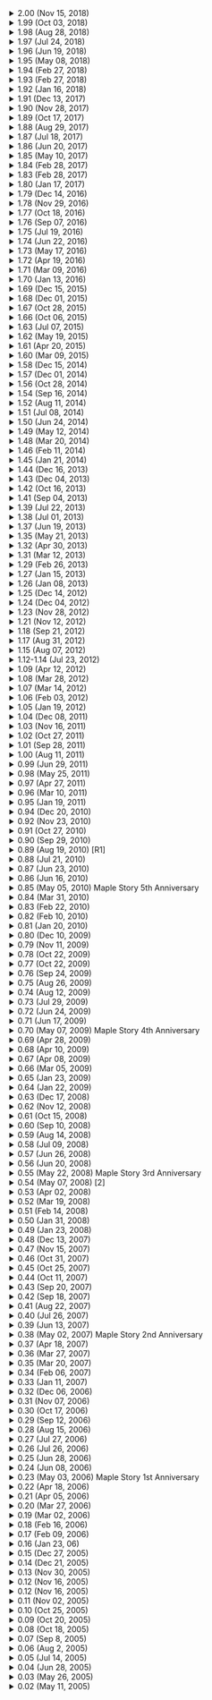 <details>
     <summary>
            2.00 (Nov 15, 2018)
     </summary>
     
     - New Content: Maple Alliance Outpost
     - New Content: Determination Gauge
     - New Content: World Gauge
     - New Content: Alliance Rank
     - New Content: Alliance Skills
     - New Content: Alliance Support
     - New Content: Messenger of Darkness
     - New Content: Living Chains
     - New Content: Moonbridge
     - Additional Updates: Skill Updates
     - Additional Updates: Leveling Up Revamp
     - Additional Updates: A Better Maple
     - Additional Updates: Other Changes
     - Additional Updates: Display Resolution Changes
     - Additional Updates: Bug Fixes
     - Additional Updates: Known Issues
     - Maple Alliance Events: Gathering of Heroes
     - Maple Alliance Events: Defense Mission: Scattered Determination
     - Maple Alliance Events: Defense Mission: Save the Soldiers
     - Maple Alliance Events: Defense Mission: Help from Above
     - Maple Alliance Events: Alliance Supply Depot
     - Other New Events: Tera Burning Project
     - Other New Events: Zero Character Creation
     - Other New Events: Maple Relay
     - Other New Events: Sunny Sunday Perk
     
</details>

<details>
     <summary>
            1.99 (Oct 03, 2018)
     </summary>
     
     - New Content: Fairy Bros Daily Gift
     - New Content: Skill Updates
     - New Content: Boss Updates
     - New Content: Will (Normal Mode)
     - Additional Updates: Captain Vaga Closed
     - Additional Updates: Singapore Closed
     - Additional Updates: Other Changes
     - Additional Updates: Bug Fixes
     - Additional Updates: Known Issues
     - Halloween Events: Ghoulbusters
     - Halloween Events: Ghoulbusters Coin Shop
     - Halloween Events: Halloween Hot Week
     - Halloween Events: Halloween 2x EXP & Drop
     - Other New Events: Infinite Pawsibilities
     - Other New Events: Sunny Sunday Perk
     - Other New Events: #Maple Hashtag
     - Other New Events: Help the Toben Hair Hero
     - Other New Events: Spell Trace Fever Time
     - Other New Events: Hasty Hunting
     - Black Mage Pre-Events: Black Mage Hot Week
     
</details>

<details>
     <summary>
            1.98 (Aug 28, 2018)
     </summary>
     
     - Cardcaptor Sakura: Clear Card Events: Maple Monsters
     - Cardcaptor Sakura: Clear Card Events: Hungry Kero-chan
     - Cardcaptor Sakura: Clear Card Events: Commemorative Photograph
     - Cardcaptor Sakura: Clear Card Events: Time to Return
     - Additional Updates: Mr. Lee Airlines Closed
     - Additional Updates: Bug Fixes
     - Other New Events: Sunny Sunday Perk
     - Other New Events: Hot Week
     - Other New Events: Sengoku High
     - Other New Events: Tomorrow's Another Day
     - Other New Events: Divine Intelligence
     - Other New Events: Spell Trace Fever Time
     - Other New Events: Bug Brawl
     - Other New Events: Hot Week 2
     - Other New Events: 2x EXP & Drop Weekend
     
</details>

<details>
     <summary>
            1.97 (Jul 24, 2018)
     </summary>
     
     - New Content: Monad
     - New Content: Reboot (EU) World
     - New Content: Star Force Revamp
     - New Content: New Boss: Will
     - New Content: Lab Server
     - Additional Updates: Bug Fixes
     - Monad Grand Opening Events: Monad Coin Shop Items
     - Monad Grand Opening Events: Monad: The First Omen Event
     - Monad Grand Opening Events: Monad Countdown Event
     - Monad Grand Opening Events: Julieta Double Rewards Event
     - Discovery Events: Discovery Glacier
     - Discovery Events: Discovery Arena
     - Discovery Events: Discovery Life
     - Discovery Events: Discovery Dome
     - Discovery Events: Discovery Desert
     - Other New Events: Character Name Change Event
     - Other New Events: Sunny Sunday Perk
     - Other New Events: Mega Burning Project
     - Other New Events: New Maple Leaf Sugar Time
     - Other New Events: 2x EXP & Drop Weekend
     - Other New Events: Ark Hot Week 3
     - Other New Events: Maplehood Watch
     - Other New Events: Cash Inventory Transfer Event
     - Other New Events: Spell Trace Fever Time
     
</details>

<details>
     <summary>
            1.96 (Jun 19, 2018)
     </summary>
     
     - New Playable Character: Ark Intro
     - New Playable Character: Ark Skills
     - New Playable Character: Ark 5th Job
     - New Content: V Care
     - New Content: Grand Athenaeum: Shadow Alchemist
     - New Content: New Morass Quests
     - New Content: Esfera: Origin Sea
     - New Content: Captain Vaga
     - Additional Updates: Bonus Stats and Rebirth Flames
     - Additional Updates: Nebulite Removal
     - Additional Updates: Other Changes
     - Additional Updates: Bug Fixes
     - Ark Events: Ark Pre-Creation
     - Ark Events: Ark Sugar Time
     - Ark Events: Ark Coin Shop
     - Ark Events: Ark Hot Week
     - Discovery Events: Discovery Desert
     - Discovery Events: Discovery Field
     - Discovery Events: Discovery Viewpoint
     - Discovery Events: Discovery Ocean
     - Discovery Events: Discovery Treasure Ship
     - Discovery Events: Discovery Glacier
     - Discovery Events: Discovery Sky
     - Discovery Events: Discovery Weather
     - Other New Events: Mega Burning Project
     - Other New Events: Tinkerer's Chest
     - Other New Events: 2x EXP & Drop Weekend
     - Other New Events: Sunny Sunday Perk
     - Other New Events: Maple Relay
     - Other New Events: Spell Trace Fever Time
     
</details>

<details>
     <summary>
            1.95 (May 08, 2018)
     </summary>
     
     - New Content: Fox Valley
     - Additional Updates: Other Changes
     - Additional Updates: Bug Fixes
     - New Events: Pink Bean Character Creation
     - New Events: Growing Gold
     - New Events: Sunny Sunday Perks
     - New Events: Hot Week
     - New Events: Challenge! Rainbow Spectrum
     - New Events: Pollo and Fritto's Hunting Week
     - New Events: Spell Trace Fever Time
     - New Events: High Noon Gunslinger
     - New Events: Pink Bean's Mobile Mansion
     - New Events: Zero Character Creation
     - New Events: Zero Level Up
     - New Events: Zero Missions
     - Ark Events: Walk Through Maple World
     - Ark Events: Ark Attendance Check
     - Ark Events: Monster Hunting Community Event
     
</details>

<details>
     <summary>
            1.94 (Feb 27, 2018)
     </summary>
     
     - 13th Anniversary Events: 13th Anniversary Stardust
     - 13th Anniversary Events: Planet Vita
     - 13th Anniversary Events: Planet Minel
     - 13th Anniversary Events: M-426
     - 13th Anniversary Events: Aquaworld
     - 13th Anniversary Events: Planet Glacius
     - 13th Anniversary Events: Maple Galaxy Academy
     - 13th Anniversary Events: Petite Planet
     - 13th Anniversary Events: Planet Congestiopia
     - 13th Anniversary Events: Galaxy Star Shop Part 1
     - 13th Anniversary Events: Galaxy Star Shop Part 2
     - 13th Anniversary Events: 13th Anniversary Achievements Part 1
     - 13th Anniversary Events: 13th Anniversary Achievements Part 2
     - 13th Anniversary Events: 13th Anniversary Sugar Time
     - Additional Updates: MapleStory Logo
     - Additional Updates: Maple Reward Point UI
     - Additional Updates: Bug Fixes
     - New Events: Hot Week
     - New Events: Mega Burning Project
     - New Events: Dice Master
     - New Events: Cash Inventory Transfer Event
     - New Events: Sunny Sunday Perks
     - New Events: Spell Trace Fever Time
     - New Events: Hot Week 2
     
</details>

<details>
     <summary>
            1.93 (Feb 27, 2018)
     </summary>
     
     - Evangelion Events: Dr. Kim’s Daily Quests
     - Evangelion Events: Evangelion Pilot Daily Quests
     - Evangelion Events: 4th Angel Invasion
     - Evangelion Events: 6th Angel Invasion
     - Evangelion Events: Evangelion Coin Shop
     - Additional Updates: Achievement Updates
     - Additional Updates: Skill Updates
     - Additional Updates: Profession Updates
     - Additional Updates: Chat Updates
     - Additional Updates: Free Market Removal
     - Additional Updates: Trade System Updates
     - Additional Updates: Stellar Detectives Reopens
     - Additional Updates: Showa Town Revamp
     - Additional Updates: Other Improvements
     - Additional Updates: Bug Fixes
     - New Events: Rainbow Spectrum
     - New Events: Sunny Sunday Perks
     - New Events: Hot Week
     - New Events: Spell Trace Fever Time
     - New Events: Daily Goodies
     - New Events: Stellar Detectives Reopen Event
     - New Events: Pink Bean's Plum Petal Puffs
     - New Events: April Fools' Hot Day
     - Maple Film Festival Events: Maple Film Festival Passport
     - Maple Film Festival Events: Monster Cabbie
     - Maple Film Festival Events: Detective Kemdi
     - Maple Film Festival Events: Spitfire
     - Maple Film Festival Events: Deplorable Maple
     - Maple Film Festival Events: Standoff
     - Maple Film Festival Events: King of the Rings
     
</details>

<details>
     <summary>
            1.92 (Jan 16, 2018)
     </summary>
     
     - Showdown Events: Mechanical Hearts
     - Showdown Events: The Legends Return!
     - Showdown Events: Divine Intelligence
     - New Year Events: New Year’s Preparation
     - New Year Events: Magpie's Gratitude Box
     - New Year Events: New Year’s Mini-Games
     - New Year Events: New Year’s Achievements
     - New Year Events: New Year's Coin Shop
     - New Year Events: New Year Hot Week
     - Lunar New Year Events: Daily Hong Bao
     - Lunar New Year Events: 8-Blessing Ring Attendance Check
     - Lunar New Year Events: Recapture Fireworks
     - Lunar New Year Events: Vengeful Nyen
     - Lunar New Year Events: Sugar Time
     - Lunar New Year Events: Lunar New Year 2x EXP & Drop Weekend
     - Lunar New Year Events: Lunar New Year Hot Week
     - Additional Updates: Bug Fixes
     - Additional Updates: Stellar Detectives
     - Other New Events: Hasty Hunting
     - Other New Events: Tinkerer’s Chest
     - Other New Events: Sunny Sunday Perk
     - Other New Events: Attendance Check
     - Other New Events: Valentine's Day
     - Other New Events: Maplehood Watch
     - Other New Events: Cash Inventory Transfer
     - Other New Events: Spell Trace Fever Time
     - Other New Events: Sengoku High
     
</details>

<details>
     <summary>
            1.91 (Dec 13, 2017)
     </summary>
     
     - New Content: Grand Athenaeum: Winter Bard
     - Additional Updates: Bug Fixes
     - Additional Updates: Reboot World Meso Drops
     - Nova Events: 
     - Nova Events: Illium Pre-Creation
     - Nova Events: Mega Burning Project
     - Nova Events: Step Up
     - Nova Events: Hunter’s Arena
     - Nova Events: Nova Hot Week 2
     - Nova Events: Cadena and Illium Level 200 Rewards
     - Holiday Events: Shining Santa Box
     - Holiday Events: Winter Retreat
     - Holiday Events: Winter Photo Card
     - Other New Events: 2x EXP & Drop Sunday
     - Other New Events: December Big Spender
     - Other New Events: Sunny Sunday Perk
     - Other New Events: Winter Bard Opening Event
     - Other New Events: Beast Tamer Character Creation
     
</details>

<details>
     <summary>
            1.90 (Nov 28, 2017)
     </summary>
     
     - New Playable Character:  Cadena Intro
     - New Playable Character:  Cadena Skills
     - Skill Updates: New 5th Job Skills
     - Skill Updates: Skill Revamps
     - New Content: Maple Achievements
     - New Content: Spirit Savior
     - Additional Updates: A Better Maple
     - Additional Updates: Boss Reward Changes
     - Additional Updates: Game-Related Changes
     - Additional Updates: Skill-Related Changes
     - Additional Updates: Bug Fixes
     - Nova Events: Breakthrough Nova
     - Nova Events: Character Name Change
     - Nova Events: Nova Box
     - Nova Events: Nova Coin Shop
     - Nova Events: Nova Sugar Time
     - Nova Events: Nova Hot Week
     - Nova Events: Super Nova
     - Other New Events: Zero Character Creation
     - Other New Events: Cryojet Mount
     - Other New Events: Dragon Pop
     - Other New Events: 2x EXP & Drop Weekend
     - Other New Events: Sunny Sunday Perk
     - Other New Events: Festival 100-Player Bingo
     
</details>

<details>
     <summary>
            1.89 (Oct 17, 2017)
     </summary>
     
     - Halloween Event: Hallowkitty’s Halloween Bash
     - Halloween Event: Murgoth Dungeon
     - Halloween Event: Madhouse Dungeon
     - Halloween Event: Dark Lords of Darkness
     - Halloween Event: Halloween 2x EXP & Drop Weekends
     - Additional Updates: Bug Fixes
     - Additional Updates: UI Improvements
     - Additional Updates: Balance Updates
     - Other New Events: Sugar Rush Honey Flow
     - Other New Events: Prism Perks
     - Other New Events: Maple Music Festival
     - Other New Events: Maplehood Watch
     - Other New Events: Sunny Sunday Perk
     - Other New Events: Cat of All Trades
     - Other New Events: Spell Trace Fever Time
     - Thanksgiving Events: Thanksgiving!
     - Thanksgiving Events: Food Fighter
     - Thanksgiving Events: Thanksgiving Turkey Egg Hunt
     - Nova Events: Journey from Grandis to Maple World
     - Nova Events: Nova Registration Event
     - Nova Events: Nova Attendance Check
     - Black Friday Events: Black Friday Hot Week
     - Black Friday Events: Black Friday Big Spender
     
</details>

<details>
     <summary>
            1.88 (Aug 29, 2017)
     </summary>
     
     - New Content: A Better Maple
     - New Content: Skill Revamps
     - New Content: Quest Revamps
     - New Content: Monster Life Revamp
     - New Content: Cross World Party Quest Revamp
     - New Content: Updates to Combat Maps
     - New Content: Mu Lung Dojo Updates
     - New Content: Screenshot Options
     - New Content: Additional Updates
     - New Content: Bug Fixes
     - New Events: Dice Master
     - New Events: Recruiting New Members
     - New Events: Sunny Sunday Perk
     - New Events: September Attendance Check
     - New Events: Challenge! Rainbow Spectrum
     - New Events: Absolute Taste
     - New Events: World Leap
     - New Events: Spell Trace Fever Time
     - New Events: Maple Leaf High
     - New Events: Hot Week
     - Moon Festival Events: The Great Moon Bunny Ceremonial Table
     - Moon Festival Events: Moon Festival Coin Shop
     - Moon Festival Events: Bountiful Fall Saturday Perk
     - Moon Festival Events: Moon Festival Gift Box
     - Moon Festival Events: Moon Festival 2x EXP & Drop Weekend
     
</details>

<details>
     <summary>
            1.87 (Jul 18, 2017)
     </summary>
     
     - New Content: Dream Defender
     - New Content: Fantasy Theme World
     - New Content: Arcana
     - Additional Updates: Bug Fixes
     - Eluna Events: Elunarium Energy
     - Eluna Events: Otherworldly Luck
     - Eluna Events: Eluna's Prospects
     - Eluna Events: Eluna Express
     - Eluna Events: Elunarium Accessory Crafting
     - Eluna Events: Break the Elunarium Pillar
     - Override Events: Override Saturday Perk Event
     - Override Events: Override Box Event
     - Override Events: Override Coin Shop
     - Override Events: Override Hot Week
     - Override Events: TakeOver Event
     - Override Events: Override Mega Burning Project
     - Override Events: Override Hot Week 2
     - Festival Events: Festival All-in-One Gift Box
     - Festival Events: Festival Box Event
     - Festival Events: Festival Saturday Perk Event
     - Festival Events: Festival Sugar Time
     - Festival Events: Festival 100-Player Bingo
     - Other New Events: Dream Defender Grand Opening Event
     - Other New Events: Zero Character Creation
     - Other New Events: Latte Trio Event
     - Other New Events: The Legends Return
     - Other New Events: 2x EXP & Drop Weekends
     - Other New Events: Spell Trace Fever Time
     - Other New Events: Spiegelmann Express: Nihal Desert Trade Tycoon
     - Other New Events: Cash Inventory Transfer Event
     - Other New Events: Tinkerer's Chest
     
</details>

<details>
     <summary>
            1.86 (Jun 20, 2017)
     </summary>
     
     - New Content: New 5th Job Skills: V Matrix Update
     - New Content: New 5th Job Skills: New Skills: All Jobs
     - New Content: New 5th Job Skills: New Skills: Explorers
     - New Content: New 5th Job Skills: New Skills: Cygnus Knights
     - New Content: New 5th Job Skills: New Skills: Heroes
     - New Content: New 5th Job Skills: New Skills: Demons
     - New Content: New 5th Job Skills: New Skills: Resistance
     - New Content: New 5th Job Skills: New Skills: Nova
     - New Content: New 5th Job Skills: New Skills: Sengoku
     - New Content: New 5th Job Skills: New Skills: Warrior Jobs
     - New Content: New 5th Job Skills: New Skills: Magician Jobs
     - New Content: New 5th Job Skills: New Skills: Bowman Jobs
     - New Content: New 5th Job Skills: New Skills: Thief Jobs
     - New Content: New 5th Job Skills: New Skills: Pirate Jobs
     - Additional Updates: Legion System
     - Additional Updates: Theme Dungeon: Omega Sector
     - Additional Updates: Boss Lucid Hard Mode
     - Additional Updates: Boss Changes
     - Additional Updates: ‘A Better Maple’ System Changes
     - Additional Updates: Mu Lung Dojo Formidable Opponent
     - Additional Updates: Leafre Revamp
     - Additional Updates: Jett Skill Revamp
     - Additional Updates: Hayato Skill Revamp
     - Additional Updates: New Star Force Maps
     - Additional Updates: Bug Fixes
     - Override Events: Breakthrough Override Event
     - Override Events: Override Box Event
     - Override Events: Override Coin Shop
     - Override Events: Character Name Change Event
     - Override Events: TakeOver Event
     - Override Events: Override Saturday Perk Event
     - Override Events: Override Hot Week
     - Override Events: Override 100-Player Bingo
     - Override Events: Override Mega Burning Project
     - Override Events: Override Hot Week 2
     - Other New Events: Legion Grand Opening Event
     - Other New Events: Zero Character Creation
     - Other New Events: Mu Lung Dojo Formidable Opponent Grand Opening Event
     - Other New Events: 2x EXP & Drop Weekends
     - Other New Events: Spell Trace Fever Time
     - Other New Events: Omega Sector Grand Opening Event
     - Other New Events: M-Force Override Event
     - Other New Events: Party Punks Monster Collection Event
     - Other New Events: Sengoku High
     - Other New Events: Elunarium Energy
     - Other New Events: Otherworldly Luck
     
</details>

<details>
     <summary>
            1.85 (May 10, 2017)
     </summary>
     
     - Re:ZERO Events: Re:ZERO Attendance Check Event
     - Re:ZERO Events: Re:ZERO Reboot World Event
     - Additional Updates: Meso Market
     - Additional Updates: Bug Fixes
     - New Events: New & Returning Players Event
     - New Events: Discount Coupon Giveaway
     - New Events: Hot Week
     - New Events: Mechanical Hearts
     - New Events: Dragon Boat Festival
     - New Events: Mini-Game Station
     - New Events: Jewel Crafting
     - New Events: Spell Trace Fever Time
     - New Events: Hunting Boost Haste Event
     - New Events: Beast Tamer Character Creation
     - New Events: 2x EXP & Drop Weekends
     - Override Pre-Events: Override Registration Event
     - Override Pre-Events: Journey to Override Event
     - Override Pre-Events: Override Mega Burning Project
     - Override Pre-Events: Override Attendance Check
     - Override Pre-Events: Override Hot Week
     
</details>

<details>
     <summary>
            1.84 (Feb 28, 2017)
     </summary>
     
     - 12th Terrorversary: Night of the Living Bean
     - Thursday the 12th Events: Burning Project
     - Thursday the 12th Events: Freaky Frankenbalrog
     - Thursday the 12th Events: Bizarre Balloon Bonanza
     - Thursday the 12th Events: Maple Anniversary Museum
     - Thursday the 12th Events: 12th Anniversary Box
     - Thursday the 12th Events: Maple Rain
     - Thursday the 12th Events: Curious Coin Shop
     - Thursday the 12th Events: Anniversary Achievement Avalanche
     - Thursday the 12th Events: Anniversary Attendance Check
     - Thursday the 12th Events: 12th Anniversary Hot Week
     - Thursday the 12th Weekend Events: Thursday the 12th Box
     - Thursday the 12th Weekend Events: Thursday-Only Benefits
     - Thursday the 12th Weekend Events: Thursday-Sunday Benefits
     - Spring Events: Golden Rocket Rider
     - Spring Events: Spring Heatwave
     - Spring Events: The Great Easter Egg Hunt
     - Spring Events: The Mad Bunny
     - Spring Events: Golden Egg Coloring
     - Other New Events: Tinkerer’s Chest
     - Other New Events: Spell Trace Fever Time
     - Other New Events: 2x EXP & Drop Weekends
     - Other New Events: Cash Inventory Transfer Event
     - Other New Events: Maple Leaf High
     - Additional Updates: Bug Fixes
     
</details>

<details>
     <summary>
            1.83 (Feb 28, 2017)
     </summary>
     
     - New Content: Theme Dungeon: Kerning Tower
     - New Content: ‘A Better Maple’ System Changes
     - New Content: Maple Value Points (MVP) Service
     - Additional Updates: Bug Fixes
     - Additional Updates: Boss Von Leon Hard Mode
     - Additional Updates: Aran and Xenon Quest Revamp
     - New Events: Kerning Tower Opening Celebration
     - New Events: Best Friends Forever
     - New Events: Hasty Hunting
     - New Events: March Attendance Check
     - New Events: 2x EXP & Drop Weekends
     - New Events: Hot Week
     - New Events: Spell Trace Fever Time
     - New Events: Artifact Hunt
     - New Events: Steamed Bun Maestro
     - New Events: Chocky Day
     - New Events: Hot Week 2
     
</details>

<details>
     <summary>
            1.80 (Jan 17, 2017)
     </summary>
     
     - Appreciation Events: Player Appreciation ReVVard
     - Appreciation Events: Maple VVorld Records
     - Additional Updates: Bug Fixes
     - Lunar New Year Events: New Year Gift Box
     - Lunar New Year Events: New Year Fireworks
     - Lunar New Year Events: New Year Coin Shop
     - Lunar New Year Events: New Year Greetings
     - Lunar New Year Events: New Year Bingo
     - Lunar New Year Events: New Year OX Quiz
     - Lunar New Year Events: New Year's Countdown Shop
     - Lunar New Year Events: Lunar New Year Hot Week
     - Other New Events: 2x EXP & Drop Weekends
     - Other New Events: Hot Days
     - Other New Events: Hot Weekends
     - Other New Events: Cash Inventory Transfer Event
     - Other New Events: Spiegelmann Express: The Chu Chu Truck
     - Other New Events: February Attendance Check
     - Other New Events: Maplehood Watch
     - Other New Events: Special Beauty Coupon Event
     - Other New Events: Spell Trace Fever Time
     - Other New Events: Sengoku High
     - Other New Events: Hot Week
     - Mardi Gras Events: Mardi Gras Throw
     - Mardi Gras Events: Mardi Gras Masks
     - Valentine's Day Events: Choco Onslaught
     - Valentine's Day Events: Cassandra's Special Candy
     - Valentine's Day Events: Blackheart Day: Singles Army Unite!
     - Valentine's Day Events: Cassandra's Dating Advice
     - Valentine's Day Events: The Sweetest Day
     - Valentine's Day Events: Sweet in the Center
     - Valentine's Day Events: Valentine's Day Heart-Shaped Box
     
</details>

<details>
     <summary>
            1.79 (Dec 14, 2016)
     </summary>
     
     - New Content: 5th Job Advancement: 5th Job Overview
     - New Content: 5th Job Advancement: New Skills: All Jobs
     - New Content: 5th Job Advancement: New Skills: Warrior Jobs
     - New Content: 5th Job Advancement: New Skills: Magician Jobs
     - New Content: 5th Job Advancement: New Skills: Bowman Jobs
     - New Content: 5th Job Advancement: New Skills: Thief Jobs
     - New Content: 5th Job Advancement: New Skills: Pirate Jobs
     - New Area: Arcane River: Vanishing Journey
     - New Area: Arcane River: Chu Chu Island
     - Additional Updates: Bug Fixes
     - MapleStory V Events: V Hot Day
     - MapleStory V Events: V Box Event
     - MapleStory V Events: Mesoranger V
     - MapleStory V Events: Mega Burning Project
     - MapleStory V Events: V Coin Shop
     - Holiday Events: Icy Onslaught
     - Holiday Events: Catch a Snowflake
     - Holiday Events: Cassandra’s Christmas Present
     - Holiday Events: New Year's Countdown
     - Other New Events: December Big Spender
     - Other New Events: Let's Party Quest
     - Other New Events: 2x EXP & Drop Weekends
     - Other New Events: Spell Trace Fever Time
     
</details>

<details>
     <summary>
            1.78 (Nov 29, 2016)
     </summary>
     
     - New Content: UI Revamp
     - New Content: Damage Cap Removal
     - New Content: Reduced Leveling Curve
     - New Content: Auction House
     - New Content: Character Name Change
     - Additional Update: Bug Fixes
     - Additional Update: Stat Changes
     - Additional Update: Reboot World Monster HP Changes
     - Additional Update: ‘A Better Maple’ System Changes
     - MapleStory V Event: V Hot Day
     - MapleStory V Event: Mega Burning Project
     - MapleStory V Event: Hi-Five Box Event
     - MapleStory V Event: Play V Rewards Event
     - MapleStory V Event: V Breakthrough Event
     - MapleStory V Event: V Coin Shop
     - MapleStory V Event: V Tracker
     - Holiday Event: Happyville
     - Holiday Event: Christmas Everywhere
     - Holiday Event: The Grand Christmas Tree
     - Holiday Event: Santa’s Shining Gift
     - Other New Events: Zero Character Creation
     - Other New Events: Beast Tamer Character Creation
     - Other New Events: Hot Week
     - Other New Events: 2x EXP & Drop Weekends
     - Other New Events: Spell Trace Fever Time
     - Other New Events: Tinkerer’s Chest
     
</details>

<details>
     <summary>
            1.77 (Oct 18, 2016)
     </summary>
     
     - New Content: The Afterlands
     - Bug Fixes
     - Skill Changes
     - ‘A Better Maple’ System Changes
     - Fishing System
     - Wedding System Revamp
     - Secret Stories
     - Haunted Mansion
     - Elite Pumpkin Zombie
     - Hero’s Gauntlet
     - Halloween Kaleido-Spinner Event
     - Dark Lords of Darkness
     - 2x EXP & Drop Weekend
     - Halloween Monster Invasion
     - Halloween Hot Weekend
     - Thanksgiving! Event
     - Food Fighter
     - Thanksgiving Turkey Egg Hunt
     - Bunny on the Moon
     - Of Mice and Bunnies
     - Rice Cakes are Back
     - Towering Crown
     - Rock-Paper-Scissors Zakum
     - Jewel Crafting
     - Hunt Acceleration Haste Event
     - Arcane Attendance Event
     - Hot Weekend
     - V Coin Exchange Event
     - Black Friday Big Spender Event
     - Black Friday Hot Week
     
</details>

<details>
     <summary>
            1.76 (Sep 07, 2016)
     </summary>
     
     - New Content: Mushroom Shrine
     - Reboot World Events
     - Water Wars
     - Futuroid Event
     - New & Returning Players Event
     - Mystic Gate
     - Homecoming: Sports Day
     - Homecoming: Queen Bee
     - Spell Trace Fever Time
     - Maple Music Festival
     - Maple Bonfire
     - Absolute Belt
     - Rainbow Festival
     - 2x EXP & Drop Weekends
     - Hot Week
     
</details>

<details>
     <summary>
            1.75 (Jul 19, 2016)
     </summary>
     
     - New Playable Character: Blaster
     - New Content: Heroes of Maple
     - Additional Updates
     - Heroes of Maple Events
     - Hot Time
     - Burning Project
     - Heroes of Reboot
     - Ursus Heroes Coin Event
     - Maplehood Watch Event
     
</details>

<details>
     <summary>
            1.74 (Jun 22, 2016)
     </summary>
 
     - New Content: Heroes of Maple
     - Heroes of Maple Act 1: Slumbering Dragon Island
     - Heroes of Maple Act 1.5: Reunion
     - Heroes of Maple Act 2: Abraxas
     - Job Revamps 
     - Job Revamps Balance Changes
     - Job Revamps Aran
     - Job Revamps Evan
     - Job Revamps Explorer
     - Job Revamps Explorer Warrior
     - Job Revamps Hero
     - Job Revamps Paladin
     - Job Revamps Dark Knight
     - Job Revamps Explorer Magician
     - Job Revamps Arch Mage (Fire, Poison)
     - Job Revamps Arch Mage (Ice, Lightning)
     - Job Revamps Bishop
     - Job Revamps Bowmaster
     - Job Revamps Marksman
     - Job Revamps Night Lord
     - Job Revamps Shadower
     - Job Revamps Dual Blade
     - Job Revamps Explorer Pirate
     - Job Revamps Buccaneer
     - Job Revamps Corsair
     - Job Revamps Cannoneer
     - Job Revamps Cygnus Knight
     - Job Revamps Dawn Warrior
     - Job Revamps Wind Archer
     - Job Revamps Night Walker
     - Job Revamps Thunder Breaker
     - Job Revamps Hero
     - Job Revamps Mercedes
     - Job Revamps Phantom
     - Job Revamps Shade
     - Job Revamps Luminous
     - Job Revamps Demon Slayer
     - Job Revamps Demon Avenger
     - Job Revamps Resistance
     - Job Revamps Battle Mage
     - Job Revamps Wild Hunter
     - Job Revamps Mechanic
     - Job Revamps Xenon
     - Job Revamps Mihile
     - Job Revamps Kaiser
     - Job Revamps Angelic Buster
     - Job Revamps Zero
     - Job Revamps Kinesis
     - Bug Fixes
     - Black Heaven Reborn
     - Monster Park Reborn
     - Monster Collection
     - Premium Surprise Style Box Stamp Exchange
     - Bounty Hunter Brothers Additions
     - Maple Runner
     - Heroes of Maple Events
     - Heroes Box
     - Heroes Coin Shop
     - Aran Level-Up Event
     - Evan Level-Up Event
     - Luminous Level-Up Event
     - Mercedes Level-Up Event
     - Phantom Level-Up Event
     - Shade Level-Up Event
     - Heroes of Maple Clear Event
     - Heroes Ring Event
     - Other New Events
     - Hot Time
     - Black Heaven Reborn Event
     - 2x EXP & Drop Weekends
     - Burning Project
     - Zero Character Creation
     - Spiegelmann Express
     - Spell Trace Fever Time
     - Maple Runner Ranking Event
     - Tinkerer’s Chest
     - Hot Week
     - Hot Week 2
     - Hot Week 3
     
</details>

<details>
     <summary>
            1.73 (May 17, 2016)
     </summary>
 
     - Stellar Detectives quest line has been added
     - Hyperspace Cube has been added

</details>

<details>
     <summary>
            1.72 (Apr 19, 2016)
     </summary>
 
     - Many classes have received skill changes to balance them
     - Zakum has been revamped
     - Easy mode Empress has been added
     - Bounty Hunter Portals have been added
     - Rune of Hordes, Skill, and Barrage have been added
     - Rune of Decay has been removed
     - Transfer hammer has been updated
     - Combo orbs now give more EXP
     - Sudden missions now give more exp and spell traces
     - Mu Lung Dojo has been updated
     - Dimensional Mirror has been removed from Ellinia, Period, Kerning City, and Lith Harbor
     - Final damage has been removed from the calculation of damage stat

</details>

<details>
     <summary>
            1.71 (Mar 09, 2016)
     </summary>
 
     - Mastera Through Time parts 1 and 2 have been added
     - Masteria quests now give new equipment
     - Masteria has been revamped
     - Beasts of Fury 2 has been added
     - Shaolin Temple Theme Dungeon has been added
     - Shanghai has been added

</details>

<details>
     <summary>
            1.70 (Jan 13, 2016)
     </summary>
 
     - Ursus the Mighty has been added to the game
     - Korean Folk Town has been revamped
     - Spiegelmann's Ghost Park has been added to the game
     - MapleTV has been removed from the Free Market

</details>

<details>
     <summary>
            1.69 (Dec 15, 2015)
     </summary>
 
     - Kinesis has been added to the game
     - Mu Lung Dojo has been revamped

</details>

<details>
     <summary>
            1.68 (Dec 01, 2015)
     </summary>
 
     - Most jobs have a skill change of some sort
     - Reboot Server added to the list of current worlds
     - Battle Analysis system has been added to the game
     - Hyper Stat system has been revamped
     - Transfer hammer has been added to the game
     - More Star Force maps have been added to the game
     - Theme dungeons below level 100 now have new rewards
     - Mastery books can now be acquired more easily
     - Owl on Minerva can now search for tradable cash shop items

</details>

<details>
     <summary>
            1.67 (Oct 28, 2015)
     </summary>
 
     - Alishan has been added to the game
     - Hackshield is no longer integrated with MapleStory(removed)

</details>

<details>
     <summary>
            1.66 (Oct 06, 2015)
     </summary>
 
     - Kanna received a minor revamp
     - Hayato received a minor revamp
     - You can hide visual effects for items in the equipment tab (equip effects)
     - Tot's Know-how has been revamped
     - Feedback Survey System has been added to the game on log out

</details>

<details>
     <summary>
            1.63 (Jul 07, 2015)
     </summary>
 
     - Beast Tamer has many skill changes (huge buffs)
     - Buccaneer, Corsair, Kaiser, Xenon, Marksman, Mercedes, and Paladin have minor skill changes
     - Certain skills have auto activation (on/off) enabled for them
     - Blackgate City has been added to the dimensional mirror
     - Scrapyard is now accessable via Edelstein
     - Chapter 6 of FriendStory is now available
     - Damage skin storage system added
     - Maple Rewards UI added
     - Pierre, VonBon, Queen, Vellum, and Lotus now drop Soul Shards

</details>

<details>
     <summary>
            1.62 (May 19, 2015)
     </summary>
 
     - 2x EXP coupons no longer have purchase restrictions between levels 201-249
     - 2x Drop/EXP events will now display a banner when they are active

</details>

<details>
     <summary>
            1.61 (Apr 20, 2015)
     </summary>
 
     - Black Heaven acts 5 and 6 have been added
     - Lotus (boss) has been added
     - Party Quest EXP has been increased
     - Channels have been added to Dimension Invasion and Evolution System

</details>

<details>
     <summary>
            1.60 (Mar 09, 2015)
     </summary>
 
     - Battle Mage has been revamped
     - Wild Hunter has been revamped
     - Mechanic has been revamped
     - Dual Blade, Buccaneer, Corsair, Mercedes, Demon Avenger, Demon Slayer, and Angelic buster have minor skill changes
     - Black Heaven acts 1, 2, 3, and 4 have been added to the game
     - Maple Talk has been added to the game
     - Medals of Honor dropped by bosses give 20x the honor EXP
     - Maple Reward point cap has been increased
     - Drop rates for cubes have been increased
     - Rank up rates for all cubes have been increased
     - Star Planet has minor changes

</details>

<details>
     <summary>
            1.58 (Dec 15, 2014)
     </summary>
 
     - 
     - Star Planet has been added to the game
     - Maple Rewards System has been added to the game

</details>

<details>
     <summary>
            1.57 (Dec 01, 2014)
     </summary>
 
     - Minor skill changes for most classes
     - Bowmasters have arrow blaster moved to 3rd job
     - Star Force maps have been added to the game
     - Star Force Enhancement has been added to the game
     - New weapons and armors have been added to the game (utgard weapons/pensalir armors)
     - New boss accessories have been added to the game
     - Evolution System has been revamped (nerfed)
     - Lion King Castle has been changedslightly
     - Blacklisting has been slightly improved
     - Offline status has been slightly improved
     - Easy horntail has been added, Horntail prequests made easier
     - Easy Magnus has been made easier
     - Normal magnus resets at midnight (Pacific)
     - Hard Magnus resets every Thursday (pacific)
     - Pink bean can only be entered once a day
     - Easy Von Leon has been made easier
     - Mastery book prices have been lowered
     - Elite Monsters have been changed slightly

</details>

<details>
     <summary>
            1.56 (Oct 28, 2014)
     </summary>
 
     - Night Walker has been revamped and now has a level cap of 250
     - Friendstory has been added into the game
     - Theme Dungeon: Mushroom Castle has been added into the game
     - Mr. Lee Airlines has been added into the game
     - Characters now have a 24 hour cooldown before you can delete them above level 31.
     - Buff duration added to buff icons
     - Guild Search function has been added

</details>

<details>
     <summary>
            1.54 (Sep 16, 2014)
     </summary>
 
     - Blaze Wizard has been revamped and now has a level cap of 250
     - Boss tab replaces Expedition tab, allows for boss teleporting
     - Horntail can now be killed solo

</details>

<details>
     <summary>
            1.52 (Aug 11, 2014)
     </summary>
 
     - Jett has been Revamped
     - Hieizan Temple has been added
     - Princess No.(Boss) has been added
     - Kritias has been added
     - Mori Ranmaru has had his drop list updated
     - Nebulites have a slightly higher chance of dropping from bosses
     - Japanese Myth items are now tradable until equipped

</details>

<details>
     <summary>
            1.51 (Jul 08, 2014)
     </summary>
 
     - Shade is added to the game
     - Nebulite box drop rate has been increased in bosses and monsters
     - Elite monsters have a chance to drop safety scrolls
     - Normal and Chaos Horntail have had their drop restrictions removed
     - Tower of Oz has been added into the game

</details>

<details>
     <summary>
            1.50 (Jun 24, 2014)
     </summary>
 
     - Instant KO chance is lowered in skills across the board
     - Dual Blade, Cannoneer, Evan, Luminous, Mercedes, Phantom, Demon Avenger, Demon Slayer, Xenon, have skill changes (minor buff)
     - Dawn Warrior, Thunder Breaker, Wind Archer, Mechanic, Kaiser, Angelic Buster, have skill changes (decent buff)
     - Aran has skill changes (Huge buff)
     - Evans no longer need to complete quests to obtain SP needed for skills
     - Magicians can use teleport mid-air
     - Kanna and Hayato have had their story quests adjusted slightly
     - Elite monsters are added into the game
     - Elite bosses are added into the game
     - Party invite will appear when entering a map with another character in a similar level range
     - More than 999 Ability Points can be invested in a single stat now
     - Spell Traces are now available to enhance equipment
     - Runes have been added into the game
     - Several level 20-100 equipments have set bonuses now
     - Hidden potential level will display on the field via an aura around the equipment
     - Inner ability has been changed slightly
     - Account Buddy System added to the Buddy System
     - Auto All-Cure is now available for pets
     - Monster levels below 140 have been adjusted as well as HP/EXP
     - Easy mode Zakum can be attempted at level 50
     - Normal and Chaos mode Zakum can be attempted at 90

</details>

<details>
     <summary>
            1.49 (May 12, 2014)
     </summary>
 
     - Wild Hunter has skill changes (minor buff)
     - Night Lord has skill changes
     - Demon Avenger has skill changes (minor buff)
     - Kaiser has skill changes (minor buff)
     - Demon Slayer has skill changes (minor buff)
     - Mihile has skill changes (huge buff)
     - Mechanic has skill changes (minor buff)
     - Mercedes has skill changes (minor buff)
     - Evan has skill changes (Huge buff)
     - Bowmaster has skill changes (decent buff)
     - Kanna has skill changes (small nerf to kishin)
     - Jett has skill changes (minor buff)
     - Soul Weapons are added into the game
     - Guild System has been revamped
     - Flag Race has been added into the game
     - Lion King Castle has been updated
     - Cross World Party Quest has been updated
     - Cubes chance to tier up have been increased across the board
     - Meister and Master Craftsman Cubes are now obtainable from certain bosses
     - Certain bosses have a chance of dropping a Golden Hammer (100%)
     - Pets have been revamped
     - Family system has been removed, with some skills going into guild system
     - New Shortcut Keys are added
     - Some item names have been changed

</details>

<details>
     <summary>
            1.48 (Mar 20, 2014)
     </summary>
 
     - Cannoneer is revamped
     - Dual Blade is revamped
     - Battle Mage has skill changes
     - Evan has skill changes
     - Luminous has skill changes
     - Mechanic has skill changes
     - Mercedes has skill changes
     - Phantom has a skill changes
     - Wild Hunter has a new Jaguar + skill changes
     - Boss arena has been added
     - Cross World Party Quests have been added
     - Grand Athenaeum dungeon has been added
     - Item inventory is reverted to its old form, but with 2 different sizes
     - Equipment inventory has been revamped completely
     - Storage inventory has been expanded to show multiple items
     - Character stats have been made more compact
     - Skill inventory is reverted for all classes excluding Beast Tamers and Evans

</details>

<details>
     <summary>
            1.46 (Feb 11, 2014)
     </summary>
 
     - Masteria and its quest line have been updated
     - Merchant Union has been updated
     - World Tour locations (Ninja Castle, Malaysia, Singapore) have had their drops updated)

</details>

<details>
     <summary>
            1.45 (Jan 21, 2014)
     </summary>
 
     - Beast Tamer is added
     - Ninja Castle has been updated
     - Malaysia quest line has been updated
     - Singapore quest line has been updated

</details>

<details>
     <summary>
            1.44 (Dec 16, 2013)
     </summary>
 
     - Zero has been added
     - Commerci has been added

</details>

<details>
     <summary>
            1.43 (Dec 04, 2013)
     </summary>
 
     - Explorer classes have been revamped
     - Explorers can job change to another job of the same time starting at level 101
     - Professions have been revamped
     - Mastery books have been revamped
     - Several NPCs have been removed from towns and are now located in the event hall
     - Occult cubes no longer drop from bosses
     - An episode book has been added to keep a log of events and quests
     - Monster Life has received a minor update
     - A new potential tier has been added for 151+ items
     - Smart Mounts have been added into the game
     - Certain UI features have been changed

</details>

<details>
     <summary>
            1.42 (Oct 16, 2013)
     </summary>
 
     - Battle Mage, Wild Hunter, Phantom, Mercedes, Kaiser, Angelic Buster, Aran, Evan, Demon Avenger, and Xenon have skill revamps
     - Kanna and Hayato receive hyper skills
     - Von Leon, Zakum, Arkarium, and Magnus all receive easy mode versions
     - Occult cubes now drop from multiple bosses
     - Tynerum(region) has been added
     - Gollux(boss) has been added and is now fightable

</details>

<details>
     <summary>
            1.41 (Sep 04, 2013)
     </summary>
 
     - Cygnus Classes have had some general changes (level cap increase)
     - Thunder Breaker has been revamped
     - Wind Archer has been revamped
     - Dawn Warrior has been revamped
     - Theme Dungeon: Crimsonwood Keep has been added
     - Theme Dungeon: Ellinel Fairy Academy has been added
     - Theme Dungeon: Riena Strait has been added
     - Widescreen Resolution (1366x768) has been added and will display more quickslots
     - Maple chat has been added to improve maple messanger
     - Link skills management has improved, maximum of 12 link skills
     - EXP penalty for hunting lower level monsters removed
     - Party exp will not be rewarded is there is a 41+ level difference between the lowest and highest party member
     - Monster Life has been updated
     - Party Quests have been revamped
     - Monster Park has been revamped
     - Fafnir weapons have been added for Hayato and Kanna
     - Krexel has had his skills and drops changed

</details>

<details>
     <summary>
            1.39 (Jul 22, 2013)
     </summary>
 
     - Demon Avenger is added:
     - EXP Coupons can no longer be bought above level 201

</details>

<details>
     <summary>
            1.38 (Jul 01, 2013)
     </summary>
 
     - Xenon is added:
     - Terminus, Sovereign, Fairy, and Snowstorm gears are added

</details>

<details>
     <summary>
            1.37 (Jun 19, 2013)
     </summary>
 
     - Many classes have minor hyper skill changes
     - Level 3 Link Skills are added
     - Max level is increased from 200 to 250:
     - Damage cap is increased from 999,999 to 50,000,000
     - HP and MP cap have been increased
     - Avoid cap has been lowered from 100% to 90%
     - Inner Ability lines now unlock at levels 30, 50, and 70 through a lightbulb quest
     - Twilight Perion is added
     - Alien Visitor Party Quest is added
     - Monster Park: Spirit Valley is added
     - Theme Dungeon: Twisted Aqua Road is added
     - Theme Dungeon: Fantasy Theme World is added
     - Party Quest: Cooking with Tangyoon is added
     - Guild Party Quest is added
     - Skill Tab has been changed
     - Equip and Item Inventories have been changed
     - Character Stat Window has been changed
     - Equipment Scrolling and Enhancement has been changed
     - Magnifying Glasses are no longer needed forrevealing potentials
     - Bits are added into the game
     - World map has been redesigned
     - Damage increase or decrease from equiping an item will now be displayed
     - Cygnus, Hilla(Hard), Chaos Horntail, Magnus(Hard), Pink Bean, Chaos Pink Bean, Root Abyss Bosses, Von Leon, Zakum, and Chaos Zakum all receive minor changes:
     - Singapore and Malaysia have their target level ranges changed
     - Korean Folk Town monsters now give increased exp
     - Masteria monster levels have been adjusted (Rotting Skeletons, Scarecrows, and Jesters nerfed)
     - Lion King Castle has party play removed, as well as some other changes
     - Many Party Quests have their daily entry restrictions removed
     - Many Party Quest rewards now have lower requirements
     - Victoria Island Special Bosses no longer have a level and job restriction

</details>

<details>
     <summary>
            1.35 (May 21, 2013)
     </summary>
 
     - Monster Life is added:

</details>

<details>
     <summary>
            1.32 (Apr 30, 2013)
     </summary>
 
     - Paladin, Bowmaster, Marksman, Night Lord, Shadower, Cannon Shooter, Demon Slayer, Luminous, Kaiser, and Angelic Buster receive minor skill changes:
     - Hero, Paladin, Dark Knight, Mihile, Archmage (f/p), Archmage (i/l), Bishop, Bowmaster, Marksman, Night Lord, Shadower, Dual Blade, Buccaneer, Corsair, Cannoneer, Battle Mage, Wild Hunter, Mechanic, and Demon  - Slayer receive hyper skill changes:
     - Dimension Invasion is added:
     - Secondary Equipment is added:
     - Evolution System is added
     - Theme Dungeon: Gold Beach is added
     - Monster Park Extreme is added
     - Bonus Potentials are revamped
     - Rock Paper Scissors is added

</details>

<details>
     <summary>
            1.31 (Mar 12, 2013)
     </summary>
 
     - Hayato is added

</details>

<details>
     <summary>
            1.29 (Feb 26, 2013)
     </summary>
 
     - Kanna is added
     - Level 150 Fafnir set added to Chaos Root Abyss drop list.

</details>

<details>
     <summary>
            1.27 (Jan 15, 2013)
     </summary>
 
     - Root Abyss is added

</details>

<details>
     <summary>
            1.26 (Jan 08, 2013)
     </summary>
 
     - Angelic Buster is added

</details>

<details>
     <summary>
            1.25 (Dec 14, 2012)
     </summary>
 
     - Kaiser is added
     - Hyper skills are added for Mercedes, Aran, Phantom, Luminous, Evan, and Kaiser
     - Heliseum is added
     - Tyrant's Castle is added
     - Magnus is added

</details>

<details>
     <summary>
            1.24 (Dec 04, 2012)
     </summary>
 
     - Luminous is added

</details>

<details>
     <summary>
            1.23 (Nov 28, 2012)
     </summary>
 
     - Many classes have minor skill changes
     - Job Advancement is changed
     - 3rd job is now 60 (was 70)
     - 4th job is now 100 (was 120)
     - EXP required to level up from 60-75 and 100-125 has been adjusted

</details>

<details>
     <summary>
            1.21 (Nov 12, 2012)
     </summary>
 
     - Battle Mage has been revamped
     - Mechanic has been revamped
     - Wild Hunter has been revamped
     - Chaos Pink Bean has been added

</details>

<details>
     <summary>
            1.18 (Sep 21, 2012)
     </summary>
 
     - Warrior, Magician, Bowman, Cannoneer, Mercedes, and Demon Slayer are all revamped
     - Gachapon has been revamped

</details>

<details>
     <summary>
            1.17 (Aug 31, 2012)
     </summary>
 
     - Mihile is released

</details>

<details>
     <summary>
            1.15 (Aug 07, 2012)
     </summary>
 
     - Dual Blade gets revamped
     - Corsair and Buccaneer get revamped
     - Golden Temple: Theme Dungeon is added
     - Silent Crusade gets revamped to last until level 160, can now fight Arkarium
     - Mu Lung gloves now last 7 days instead of 1
     - Temple of Time now has shortcut options when you enter Gate to the Past (assuming you have progressed):

</details>

<details>
     <summary>
            1.12-1.14 (Jul 23, 2012)
     </summary>
 
     - Phantom is released
     - Jett is released
     - Fight for Azwan is released
     - Hilla is now available to fight
     - Inner ability is added (May be wrong)
     - Character cards are released (May be wrong)

</details>

<details>
     <summary>
            1.09 (Apr 12, 2012)
     </summary>
 
     - Alliance Eternal game update
     - Limited-time Legends classes creation, for accounts that haven't logged in since before March 14, 2012.
     - Lion King's Castle revamp
     - Explorer skill rebalances: Warrior, Magician, Bowman
     - Cygnus Knights skill rebalances
     - Cygnus Knights quest line expansion and modifications
     - Ultimate Explorer skill rebalances and quest additions
     - Nett's Pyramid Modifications
     - Evolving Belt II Event
     - Log in Gift Event
     - Rescue The Miwok Boys Event
     - Spring Flower Event
     - Pendant Of The Spirit Event
     - Alliance Congratulatory Events Updated For Alliance Eternal

</details>

<details>
     <summary>
            1.08 (Mar 28, 2012)
     </summary>
 
     - Bug Fix

</details>

<details>
     <summary>
            1.07 (Mar 14, 2012)
     </summary>
 
     - New Alliance Quests
     - Ellin Forest Expansion
     - New Leaf City and Masteria Expansion
     - New Alien Socket System
     - New Event Cards and Event Card Collection System
     - Resistance Class Rebalance
     - Aran and Evan Rebalance: Part 2
     - Time Trial Party Quest Revamp: Mu Lung Dojo, Monster Carnival, Nett's Pyramid, Sea of Fog Ghost Ship Raid
     - The Danger Zone Taxi Revised In Ossyria.
     - The Free Market Update
     - Graphic Quality Of Skill Can Be Modified.
     - Dual Blades, Cannoneer, Mercedes, Demon Slayer No Longer In Character Selection Screen

</details>

<details>
     <summary>
            1.06 (Feb 03, 2012)
     </summary>
 
     - Crimsonwood Keep PQ returns.
     - Aran and Evan revamps
     - Silent Crusade revamp, with the new Arkarium expedition
     - Mushking Castle, Chryse, and Kerning Square revamps
     - Legends Memories and Legends Thank You events
     - Protect the Fireworks Festival (Ended on Feb. 28)
     - Legends of Happiness!
     - Legends I'm the Legendary Hero!
     - A Golden Maple Leaf A Day!
     - Valentine's Day events
     - Raise a Maple Coin Tree (Ended on Feb 14)
     - From Golden Leaves to Mushrooms? (Started on Feb 11)
     - Monsters and the Golden Maple Leaf! (Started on Feb 14)
     - Legendary Memories Events (Feb 22 - Mar 7)
     - New Legends Shop (Ended on March 8)


</details>

<details>
     <summary>
            1.05 (Jan 19, 2012)
     </summary>
 
     - Pink Zakum raid Event
     - Evolving Ring III Event
     - Daily Gear Giveaway Event
     - New Year's Gift Boxes Event

</details>

<details>
     <summary>
            1.04 (Dec 08, 2011)
     </summary>
 
     - New Job: Cannoneer
     - New Job: Mercedes
     - New Job: Demon Slayer
     - Quick Move System
     - NPC Button
     - Normal Potion: Increased to stack up to 300 per slot.
     - Alchemy Potion: Increased to stack up to 400 per slot.
     - Pill: Increased to stack up to 600 per slot.
     - Alchemy Pill: Increased to stack up to 800 per slot.
     - Explorer Job Advancements Revamped
     - Quests for Lv. 30 or below on Victoria Island have been changed.
     - The Wandering Alchemist Eurek's New Skill" quest has been changed
     - Professions Changes
     - Battle Mode : New maps, New way of scoring, HP/MP Changes, BP Changes
     - Nautilus Harbor and Florina Beach Map Changes
     - New Monsters Added (Victoria Island)
     - Few Monsters Level Changes (Henesys)
     - Speed Increase 20%
     - Danger Zone Taxi In Omega Sector Now Goes To Ludibrium
     - INT No Longers Increase max MP To Non-Mage Classes
     - Passive skills Shows on Stat Window
     - Tablets Revamped
     - Menu UI: Coin Shop
     - Menu UI: Trophy List
     - Menu UI: My Trophies
     - Menu UI: Mission
     - Cannoneer Welcome Party Event (Dec 9 to Dec 11)
     - Equipment Support Event (Ended on : Jan 31)
     - Legends Space Rock Event (Ended on : Jan 31)
     - Legends 1+1 Event (Ended on : Jan 31)
     - Legends Never Give Up! Event (Ended on : Jan 31)
     - Invitation to the Legends Awards Event (Ended on : Jan 31)
     - Box of Tomorrow Event (Ended on : Jan 31)
     - Hero of the Legends: New Class Creation Event (Ended on : Jan 31)
     - Professions Revamp Celebration Event (Ended on : Dec 28)
     - Magic Music Box Event (Ended on Jan 4)
     - Maple Claws Wants to be Famous Event (Started on Dec 19) (Ended on : Jan 31)
     - Cultivate a Christmas Tree Event (Started on Dec 19) (Ended on : Jan 31)
     - Rudolph, All Grown Up Event? (Started on Dec 19) (Ended on : Jan 31)
     - Command Emblems Event (Dec 27 to Jan 10)
     - Path of the Great Protector Event (Dec 29 to Jan 18)
     - Monitoring the Vibrations Event (Dec 29 to Jan 18)
     - Legendary Ore Event (Dec 29 to Jan 18)
     - Happy New Year Event! (Jan 1 to Jan 18)
     - Maple World Winter Preparations Event (Jan 1 to Jan 18)
     - Warm Thermometer Event (Jan 1 to Jan 18)
     - Lucky Cakes Event (Jan 1 to Jan 18)
     - Coin Cakes Event (Jan 1 to Jan 18)
     - The Party Quest Five Event (Jan 11 to Jan 18)
     - The Monster Park Five Event (Jan 11 to Jan 18)
     - The Battle Mode Five Event (Jan 11 to Jan 18)
     - Legendary Black Dragon Event (Jan 18 to Jan 31)
     - Rock-Paper-Scissors Event (Jan 19 to Jan 31)
     - Can You Resist Event? (Jan 19 to Jan 31)

</details>

<details>
     <summary>
            1.03 (Nov 16, 2011)
     </summary>
 
     - Bug Fix
     - Skill Change - Dark Knight - "Beholder" renamed to "Beholden"
     - Skill Fixed - Dual Blade - "Tornado Spin" now shows its level description.
     - Item Potential Fix ( ? )
     - Fellowship Event
     - Find the Treasure Map Event (Ended on : Nov 29)
     - Gaga's New Business Event (Started on : Nov 23)
     - Thanksgiving Event (Ended on : Nov 30)

</details>

<details>
     <summary>
            1.02 (Oct 27, 2011)
     </summary>
 
     - Monster Familiar
     - Sidekick
     - Life Style Campaign Event
     - Evolving Belt Event (Ended on : Nov 1)
     - Halloween Event (Ended on : Nov 8)
     - Potted Maple Tree Event (Ended on : Nov 8)
     - Golden Temple (Started on : Nov 9)
     - Thanksgiving Event (Started on : Nov 6)

</details>

<details>
     <summary>
            1.01 (Sep 28, 2011)
     </summary>
 
     - Warrior, Magicians and Archer Skill Changes
     - Monster Park
     - Wedding Revamp
     - Bigger Dimensional Mirror
     - 3 New Party Quest (Kenta in Danger, Escape, The Ice Knight's Curse)
     - Old Party Quest Revamp
     - In-Game Event Calender
     - SP Reset Scroll Giveaway Event (Provided to: Warriors, Magicians, Bowmans, Dawn Warrior, Blaze Wizard, Wind Archer)
     - Elite Warrior/Magician/Bowman Blessing
     - Warrior/Magician/Bowman Level Up/Job Advancement Event
     - Explorer's Gratias Ring
     - Monster Park Event Quests
     - Knights of Virtue Event (Ended on : Oct 19)
     - Lion King Castle/Knight Stronghold Monsters Revamp
     - EXP Bar User Interface Change
     - Notice on Left side of Screen
     - AP/SP now [!] on Bottom of Screen (SP will stop notifying at level 70+)
     - Evolving Belt Event (Started on : Oct 5)
     - Random Beauty Coupon (Started on : Oct 5)
     - Beating the Heat (Started on : Oct 12)

</details>

<details>
     <summary>
            1.00 (Aug 11, 2011)
     </summary>
 
     - Age of Triumph
     - Capture the Flag
     - Silent Crusade
     - Crusader Codex (Monster Card)

</details>

<details>
     <summary>
            0.99 (Jun 29, 2011)
     </summary>
 
     - Age of Heros
     - Aran, Evan and Dual Blade Skill Changes
     - New World - Chaos
     - Gate to the Future
     - Talking NPC (Lion King Castle/Gate to the Future)
     - Hyper Teleport Rock preview
     - Jumpstart Character (Ended on July 26)
     - New Character Gift Sets
     - Peacekeeper's Aid (Ended on : July 19)
     - 2011 Summer Boom Up Event (Ended on : July 26)
     - Returned Friend Event (Ended on : Aug 31)
     - Chaos Warrior Challenge (Ended on : Aug 14)
     - Age of Artisans (11 July 2011)
     - New Crafting System
     - All New Character Traits
     - Age of Battle (20 July 2011)
     - New World - Nova
     - Player-vs-Player
     - Ice Knight (Added on July 27)

</details>

<details>
     <summary>
            0.98 (May 25, 2011)
     </summary>
 
     - Cake vs. Pie Town Battles Event
     - Cake vs. Pie Bonus Boss Battles Event
     - Ancient Artifact Hunt Event
     - Time Limit on Horntail and Zakum Implemented
     - Bug Fixes

</details>

<details>
     <summary>
            0.97 (Apr 27, 2011)
     </summary>
 
     - Anniversary
     - 6th Anniversary Items
     - Dual Raid: Balloon Hunt
     - 6th Anniversary Level Up Event
     - Maple Tree Event
     - Jigsaw Event
     - Family Loyalty Forever Event
     - Magic Powders Drop Removed
     - Bug Fixes

</details>

<details>
     <summary>
            0.96 (Mar 10, 2011)
     </summary>
 
     - Ultimate Explorer
     - Cygnus Knights Buff
     - Guild Revamped
     - Blessing of Empress
     - Lion King's Castle/Castle of Von Leon
     - Ani Raid
     - Elemental Wands and Staffs Update
     - New World Map Features
     - 7th Day Market Removed
     - Ores Drop Removed
     - More channels for Zakum, Horntail, and Targa/Scarlion
     - Evolving Ring II
     - Golden Temple (Ended on : March 22)
     - Mardi Gras (Ended on : March 15)
     - Chryse (Added on : April 6)
     - Bug Fix

</details>

<details>
     <summary>
            0.95 (Jan 19, 2011)
     </summary>
 
     - Mechanics
     - NPC Duey removed NPC Donald added
     - Resistance characters can get Episode 1 hats
     - Chinese New Year [Jan. 26 - Feb.08]
     - Valentine's Day [Feb.09 - Feb.22]
     - Golden Temple [Feb. 23 - Mar.22]
     - Mardi Gras [Mar.02 - Mar.15]
     - Bug Fixes

</details>

<details>
     <summary>
            0.94 (Dec 20, 2010)
     </summary>
 
     - Resistance Class
     - New World - Arcania
     - Support for Resistance Event
     - Resistance Leveling Event
     - Happyville (It ended on: Jan 5th)
     - White Christmas Tree Event (It ended on: Jan 5th)
     - New World Event
     - Singapore Monsters Adjustments
     - Bug Fixes

</details>

<details>
     <summary>
            0.92 (Nov 23, 2010)
     </summary>
 
     - Improve compatibility with modern Windows operating systems
     - Gold Richie Event
     - Bug Fixes
     - Duey Retirment (Service Ended Dec. 3rd)
     - New World : El Nido
     - New World : Zenith
     - New Formulas
     - Map changes
     - Item Drops increased (Use and Etc.)
     - Party Quest Level updated
     - Astaroth Been Added To Dimensional Mirror
     - Quest Has Been Retooled
     - Monster Adjustments
     - Skill Adjustments
     - Evolving Ring Event
     - Eve of Resistance Event
     - New User Event
     - Returned Friend Event
     - New World Event
     - 1024x768 Resolution
     - Higher Resolution
     - User Interface Change
     - World Map Change
     - Ariant Coliseum and Ludibrium Maze Removed
     - Episode 1 Quest Remodivied
     - Big Fix

</details>

<details>
     <summary>
            0.91 (Oct 27, 2010)
     </summary>
 
     - Introducing eTracer
     - Ulu City (Added on Nov. 3)
     - Aramia's Book Drive (Added on Nov. 3)
     - Halloween Event Ended (Ended on Nov. 10)
     - Aramia's Book Drive Ended (Ended on Nov. 16)
     - Thanksgiving Event (Started Nov. 17)

</details>

<details>
     <summary>
            0.90 (Sep 29, 2010)
     </summary>
 
     - Ice Gorge PQ
     - Spacecraft PQ lv 30+ and 60+ removed (120+ only and no need for visitors gear to enter)
     - Halloween Event (Started on Oct. 20)
     - Ghost Ship (Added on Oct. 20)

</details>

<details>
     <summary>
            0.89 (Aug 19, 2010) [R1]
     </summary>
 
     - OSSS Secret Base
     - Visitor Gear
     - Unwelcome Guest Weapons and VIP Weapons
     - Spacecraft PQ (lv 30+/60+/120+)


</details>

<details>
     <summary>
            0.88 (Jul 21, 2010)
     </summary>
 
     - Dual Blade Class
     - Chaos Dungeons (Chaos Zakum and Chaos Horntail)
     - Follow System
     - Potential Item System
     - Item Drops increased (Equip)
     - New Login Screen
     - Dual Blade Events
     - New User Events
     - AP and SP Giveaway Event
     - One More Week of Explorer's Ring Event - July 21-27
     - Bug Fix

</details>

<details>
     <summary>
            0.87 (Jun 23, 2010)
     </summary>
 
     - Bug Fix
     - Pre Dual Blade Quests (Started on June. 30)
     - Return of the Explorers Event Ended (Ended on July 14)

</details>

<details>
     <summary>
            0.86 (Jun 16, 2010)
     </summary>
 
     - Friend Finder
     - Golden Temple
     - Android Set
     - Many new quests
     - Return of the Explorers Event
     - Explorer's Box Event
     - Cassandra's Weapon Rental Event
     - Help A Snipe Event
     - Guide an Evan Event
     - Changed/Fixed Several skill Descriptions
     - Bug Fixes

</details>

<details>
     <summary>
            0.85 (May 05, 2010) Maple Story 5th Anniversary
     </summary>
 
     - Birthday Patch
     - Episode 1 Revamp
     - Dragon Rider PQ
     - Durability items
     - Tablets for durability items
     - Platinum Scissors of Karma
     - Cake vs. Pie Event
     - Five Year Reunion Event
     - Monster Portraits Event
     - Maple Weapon Event
     - 5th Anniversary Rings Event
     - Weather Effects Event
     - Aran Lilin's Ring Event Ended (Ended on June 9)
     - Buccaneers no longer delay when in transform states.
     - Bug Fixes

</details>

<details>
     <summary>
            0.84 (Mar 31, 2010)
     </summary>
 
     - Evan Class
     - Episode 1 Open to Evans
     - Neo City update (3 new maps, 2 new bosses)
     - Party Registration System
     - General Mau
     - GameLauncher
     - Party UI and Trade UI changed
     - Everyday Evan Event
     - Evan Levelup Event
     - Evan Trailblazer
     - Evan Launch Event
     - Evan's Gift
     - Bug Fix and Changes

</details>

<details>
     <summary>
            0.83 (Feb 22, 2010)
     </summary>
 
     - Kerning Square Mall
     - Neo City
     - Improved Quick Slot
     - Dimensional Mirror
     - Improved Inventory UI
     - Episode One: Now Open to Everyone!
     - Episode One: Change level to start quests, added Astaroth's Polearm
     - Bug Fix

</details>

<details>
     <summary>
            0.82 (Feb 10, 2010)
     </summary>
 
     - Mardi Gras Event
     - Removed Guest Login
     - Removed PIN system
     - Added PIC system

</details>

<details>
     <summary>
            0.81 (Jan 20, 2010)
     </summary>
 
     - Version Up: Monster Survival and New Medal
     - Valentine's Day Event (Started on Feb. 3)

</details>

<details>
     <summary>
            0.80 (Dec 10, 2009)
     </summary>
 
     - Aran Class
     - New World : Galicia
     - Maple Trading System (MTS) available on Yellonde and Demethos
     - New Tutorial for Explorers
     - Mushroom Castle
     - Water of Life : Redesigned Functionality
     - Party EXP Share formula change (From 60:40 to 80:20)
     - Aran Events
     - Holiday Events
     - New User Events
     - New Quests Added
     - New Items/Maps/Zones
     - Bug Fixes

</details>

<details>
     <summary>
            0.79 (Nov 11, 2009)
     </summary>
 
     - A November to Remember Events
     - Episode 1 (Storyline for Adventures)
     - Pre Aran Quests
     - Turkey Event
     - Black Scooter Mount
     - Pink Scooter Mount
     - Hot Air Balloon Mount

</details>

<details>
     <summary>
            0.78 (Oct 22, 2009)
     </summary>
 
     - Emergency Patch
     - Bug Fix
     - Fix client crashing upon accepting or declining trade requests
     - Fix saddle not working for Shinsoo mount
     - Remove trick-or-treat quest items from PQ monsters and reactors
     - Remove Dark Tokens being dropped from Jr. Newtie
     - Change summoning channel of Balrog

</details>

<details>
     <summary>
            0.77 (Oct 22, 2009)
     </summary>
 
     - Halloween Events
     - Level Up Event
     - Gold Richie Event
     - Witch's Tower Event
     - Version Up Content
     - New Create a Character menu
     - Updated Find Party Member window
     - Balrog Boss Monster (Easy Mode/Normal Mode)
     - More Medals
     - Medal interface
     - More Mini Dungeons (Drake's and Pirates)
     - Malaysia
     - New PQ - Boss Targa and Scarlion
     - Haunted House II
     - To add HP and MP you must be level 20

</details>

<details>
     <summary>
            0.76 (Sep 24, 2009)
     </summary>
 
     - Spirit Week Event
     - Gaga the Talent Show Star Event
     - Mecha Mount
     - Racecar Mount

</details>

<details>
     <summary>
            0.75 (Aug 26, 2009)
     </summary>
 
     - New Nexon Logo in Game
     - The Mu Lung Dojo
     - Monster Carnival 2
     - "Find Master M" Quests Ends
     - New 100%'s scroll
     - Belts
     - Bug Fix

</details>

<details>
     <summary>
            0.74 (Aug 12, 2009)
     </summary>
 
     - Bug Fix

</details>

<details>
     <summary>
            0.73 (Jul 29, 2009)
     </summary>
 
     - Cygnus Knights Class
     - Maker Skill
     - Blessing of the Fairy
     - Vicious' Hammer Item
     - New Skin Colors (Green and Pink)
     - Elemental Wand Changes
     - Many New Quests
     - Maple Trading System (MTS) Tax change
     - Bug Fix

</details>

<details>
     <summary>
            0.72 (Jun 24, 2009)
     </summary>
 
     - Temple of Time (Pink Bean)
     - Level 120 equips
     - "Find Master M" Quests
     - Title System
     - Ellin Forest PQ
     - Scissors of Karma
     - Bug Fix

</details>

<details>
     <summary>
            0.71 (Jun 17, 2009)
     </summary>
 
     - Bug Fix
     - Extended Events end dates

</details>

<details>
     <summary>
            0.70 (May 07, 2009) Maple Story 4th Anniversary
     </summary>
 
     - Birthday Patch
     - EXP Change
     - New Quests

</details>

<details>
     <summary>
            0.69 (Apr 28, 2009)
     </summary>
 
     - Goodbye GameGaurd
     - Hello HackSheild

</details>

<details>
     <summary>
            0.68 (Apr 10, 2009)
     </summary>
 
     - Bug Fixes

</details>

<details>
     <summary>
            0.67 (Apr 08, 2009)
     </summary>
 
     - New Party Quest features
     - Inventory Window Improvements
     - Quest System Improvements
     - Free Rides For Airships
     - Map And Monsters Spawns Adjustments
     - Bug Fixes
     - New Quests
     - Easter Events
     - Family System
     - Monster Book
     - Remote Gachapon Coupon

</details>

<details>
     <summary>
            0.66 (Mar 05, 2009)
     </summary>
 
     - Crimsonwood Keep Party Quest
     - Mal Volence Party Quest
     - 100 Buddy List Slots (Increased By 50)
     - GM Event (Masteria Mob Invasion)

</details>

<details>
     <summary>
            0.65 (Jan 23, 2009)
     </summary>
 
     - Emergency Patch
     - Bug Fix

</details>

<details>
     <summary>
            0.64 (Jan 22, 2009)
     </summary>
 
     - 7th Day Market
     - Magatia Party Quest
     - New Tutorial
     - Auto AP
     - Valentine's Day Event
     - Lunar New Year's Event

</details>

<details>
     <summary>
            0.63 (Dec 17, 2008)
     </summary>
 
     - Christmas
     - Magatia
     - GM event
     - World Map Update

</details>

<details>
     <summary>
            0.62 (Nov 12, 2008)
     </summary>
 
     - Pirate Class
     - New World - Demethos
     - Turkey Event
     - Frog Mount
     - Ostridge Mount

</details>

<details>
     <summary>
            0.61 (Oct 15, 2008)
     </summary>
 
     - Pre Pirate Quests
     - Guest Login Working
     - Event Mini Dungeon
     - Singapore Map
     - Halloween Updates

</details>

<details>
     <summary>
            0.60 (Sep 10, 2008)
     </summary>
 
     - Bug Fix
     - Mini Dungeon
     - Maple Leaf

</details>

<details>
     <summary>
            0.59 (Aug 14, 2008)
     </summary>
 
     - New World - Yellonde
     - Crimsonwood Keep
     - Phantom Forest
     - Jump Down

</details>

<details>
     <summary>
            0.58 (Jul 09, 2008)
     </summary>
 
     - Summer Updates
     - Bug Fix

</details>

<details>
     <summary>
            0.57 (Jun 26, 2008)
     </summary>
 
     - Bug fix

</details>

<details>
     <summary>
            0.56 (Jun 20, 2008)
     </summary>
 
     - Ariant
     - Window Mode
     - Events Ended

</details>

<details>
     <summary>
            0.55 (May 22, 2008) Maple Story 3rd Anniversary
     </summary>
 
     - Maple Birthday Patch
     - Level 200 Dragon Mount
     - Echo of Hero Skill
     - Multi Pet

</details>

<details>
     <summary>
            0.54 (May 07, 2008) [2]
     </summary>
 
     - Showa

</details>

<details>
     <summary>
            0.53 (Apr 02, 2008)
     </summary>
 
     - Maple Trading System (MTS)
     - April Fools Dress Up
     - Easter Event

</details>

<details>
     <summary>
            0.52 (Mar 19, 2008)
     </summary>
 
     - Easter Event
     - Horntail
     - Leafre Cave
     - Monster Carnival

</details>

<details>
     <summary>
            0.51 (Feb 14, 2008)
     </summary>
 
     - Valentine's Day
     - Lunar New Year's Event
     - March 14, 2008, First level 200 in GMS (Not content, but just nice fact for new comrades)

</details>

<details>
     <summary>
            0.50 (Jan 31, 2008)
     </summary>
 
     - Bug fix

</details>

<details>
     <summary>
            0.49 (Jan 23, 2008)
     </summary>
 
     - Final Job Advancement
     - Leafre
     - Mounts
     - Legendary Spirit Skill
     - Monster Name/HP Bar
     - World Maps
     - Party Leader Change
     - Quest Alarm Funchtion
     - Buff/Skill Icon Timer

</details>

<details>
     <summary>
            0.48 (Dec 13, 2007)
     </summary>
 
     - Christmas Event

</details>

<details>
     <summary>
            0.47 (Nov 15, 2007)
     </summary>
 
     - Thanksgiving event

</details>

<details>
     <summary>
            0.46 (Oct 31, 2007)
     </summary>
 
     - Bugfix

</details>

<details>
     <summary>
            0.45 (Oct 25, 2007)
     </summary>
 
     - Bugfix

</details>

<details>
     <summary>
            0.44 (Oct 11,  2007)
     </summary>
 
     - New World - Kradia
     - Prendergast Mansion

</details>

<details>
     <summary>
            0.43 (Sep 20, 2007)
     </summary>
 
     - Bugfix patch

</details>

<details>
     <summary>
            0.42 (Sep 18, 2007)
     </summary>
 
     - Henesys Party Quest
     - Ludi Maze Party Quest

</details>

<details>
     <summary>
            0.41 (Aug 22, 2007)
     </summary>
 
     - Mu Lung/Herb Town
     - Pine Forest
     - World Map Expansion (Himes added)

</details>

<details>
     <summary>
            0.40 (Jul 26, 2007)
     </summary>
 
     - New Leaf City

</details>

<details>
     <summary>
            0.39 (Jun 13, 2007)
     </summary>
 
     - Amoria Party Quest
     - Mushroom Shrine

</details>

<details>
     <summary>
            0.38 (May 02, 2007) Maple Story 2nd Anniversary
     </summary>
 
     - Birthday event

</details>

<details>
     <summary>
            0.37 (Apr 18, 2007)
     </summary>
 
     - Removal of ch20
     - Korean Folk Town

</details>

<details>
     <summary>
            0.36 (Mar 27, 2007)
     </summary>
 
     - Bug fix

</details>

<details>
     <summary>
            0.35 (Mar 20, 2007)
     </summary>
 
     - New World - Mardia
     - Orbis Party Quest
     - Pet window updated
     - Quest Helper
     - Maple Signs Active
     - Zakum Squad
     - 100 member guilds
     - Easter event

</details>

<details>
     <summary>
            0.34 (Feb 06, 2007)
     </summary>
 
     - Guild Quest
     - Valentine's Day Event
     - Lunar New Year's Event

</details>

<details>
     <summary>
            0.33 (Jan 11, 2007)
     </summary>
 
     - Amoria Dungeon

</details>

<details>
     <summary>
            0.32 (Dec 06, 2006)
     </summary>
 
     - Amoria
     - Christmas and New Years events

</details>

<details>
     <summary>
            0.31 (Nov 07, 2006)
     </summary>
 
     - Thanksgiving event

</details>

<details>
     <summary>
            0.30 (Oct 17, 2006)
     </summary>
 
     - Halloween event

</details>

<details>
     <summary>
            0.29 (Sep 12, 2006)
     </summary>
 
     - New World - Bellocan
     - Papulatus

</details>

<details>
     <summary>
            0.28 (Aug 15, 2006)
     </summary>
 
     - Deep Sea Gorge
     - Pianus

</details>

<details>
     <summary>
            0.27 (Jul 27, 2006)
     </summary>
 
     - Bug fix

</details>

<details>
     <summary>
            0.26 (Jul 26, 2006)
     </summary>
 
     - Beginner Skills
     - Aqua Road
     - Relaxer (chair)

</details>

<details>
     <summary>
            0.25 (Jun 28, 2006)
     </summary>
 
     - Independence Day Event

</details>

<details>
     <summary>
            0.24 (Jun 08, 2006)
     </summary>
 
     - Omega Sector

</details>

<details>
     <summary>
            0.23 (May 03, 2006) Maple Story 1st Anniversary
     </summary>
 
     - Zakum
     - Birthday event

</details>

<details>
     <summary>
            0.22 (Apr 18, 2006)
     </summary>
 
     - Bug fix

</details>

<details>
     <summary>
            0.21 (Apr 05, 2006)
     </summary>
 
     - Easter event

</details>

<details>
     <summary>
            0.20 (Mar 27, 2006)
     </summary>
 
     - Bug fix
     
</details>

<details>
     <summary>
            0.19 (Mar 02, 2006)
     </summary>
 
     - Ludibrium
     
</details>

<details>
     <summary>
            0.18 (Feb 16, 2006)
     </summary>
 
     - New World - Khaini
     - End of Valentine's Day event
     
</details>

<details>
     <summary>
            0.17 (Feb 09, 2006)
     </summary>
 
     - PIN reset
     - Valentine's Day
     
</details>

<details>
     <summary>
            0.16 (Jan 23, 06)
     </summary>
 
     - Level 80/90/100 equips
     - Guild
     - Lunar New Year
     
</details>

<details>
     <summary>
            0.15 (Dec 27, 2005)
     </summary>
 
     - Bug fix
     
</details>

<details>
     <summary>
            0.14 (Dec 21, 2005)
     </summary>
 
     - End of thanksgiving event
     
</details>

<details>
     <summary>
            0.13 (Nov 30, 2005)
     </summary>
 
     - New World - Windia
     - Third Job Advancement
     - Level 70 equips
     - Christmas events
     
</details>

<details>
     <summary>
            0.12 (Nov 16, 2005)
     </summary>
 
     - Security Pins
     - Thanksgiving event
     
</details>

<details>
     <summary>
            0.12 (Nov 16, 2005)
     </summary>
 
     - Security Pins
     - Thanksgiving event
     
</details>

<details>
     <summary>
            0.11 (Nov 02, 2005)
     </summary>
 
     - End of Halloween event
     
</details>

<details>
     <summary>
            0.10 (Oct 25, 2005)
     </summary>
 
     - Halloween Quest
     
</details>

<details>
     <summary>
            0.09 (Oct 20, 2005)
     </summary>
 
     - Bugfix

</details>

<details>
     <summary>
            0.08 (Oct 18, 2005)
     </summary>
 
     - Improved version
     - Critical Numbers Showing (Purple Numbers)
     - Cash Shop Button Working
     - Game Guard Introduced
     - Nexon first appearance

</details>

<details>
     <summary>
            0.07 (Sep 8, 2005)
     </summary>
 
     - New World - Broa
     - Cody and the Theme Park quest

</details>

<details>
     <summary>
            0.06 (Aug 2, 2005)
     </summary>
 
     - Mini games

</details>

<details>
     <summary>
            0.05 (Jul 14, 2005)
     </summary>
 
     - Summer Items
     - GM Events
     
</details>

<details>
     <summary>
            0.04 (Jun 28, 2005)
     </summary>

     - Complete Version
     
</details>

<details>
     <summary>
           0.03 (May 26, 2005)
     </summary>
     
     - Bugfix
     
</details>

<details>
     <summary>
           0.02 (May 11, 2005)
     </summary>
     
     - Official open patch
     
</details>
